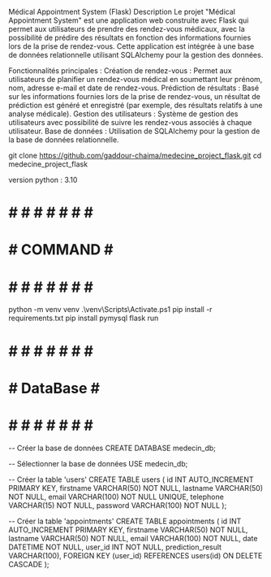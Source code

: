 Médical Appointment System (Flask)
Description
Le projet "Médical Appointment System" est une application web construite avec Flask qui permet aux utilisateurs de prendre des rendez-vous médicaux, avec la possibilité de prédire des résultats en fonction des informations fournies lors de la prise de rendez-vous. Cette application est intégrée à une base de données relationnelle utilisant SQLAlchemy pour la gestion des données.

Fonctionnalités principales :
Création de rendez-vous : Permet aux utilisateurs de planifier un rendez-vous médical en soumettant leur prénom, nom, adresse e-mail et date de rendez-vous.
Prédiction de résultats : Basé sur les informations fournies lors de la prise de rendez-vous, un résultat de prédiction est généré et enregistré (par exemple, des résultats relatifs à une analyse médicale).
Gestion des utilisateurs : Système de gestion des utilisateurs avec possibilité de suivre les rendez-vous associés à chaque utilisateur.
Base de données : Utilisation de SQLAlchemy pour la gestion de la base de données relationnelle.

git clone https://github.com/gaddour-chaima/medecine_project_flask.git
cd medecine_project_flask

version python : 3.10

# # # # # # # # #
# #  COMMAND  # #
# # # # # # # # #

python -m venv venv
.\venv\Scripts\Activate.ps1
pip install -r requirements.txt
pip install pymysql
flask run


# # # # # # # # #
# #  DataBase # #
# # # # # # # # #

-- Créer la base de données
CREATE DATABASE medecin_db;

-- Sélectionner la base de données
USE medecin_db;

-- Créer la table 'users'
CREATE TABLE users (
    id INT AUTO_INCREMENT PRIMARY KEY,
    firstname VARCHAR(50) NOT NULL,
    lastname VARCHAR(50) NOT NULL,
    email VARCHAR(100) NOT NULL UNIQUE,
    telephone VARCHAR(15) NOT NULL,
    password VARCHAR(100) NOT NULL
);

-- Créer la table 'appointments'
CREATE TABLE appointments (
    id INT AUTO_INCREMENT PRIMARY KEY,
    firstname VARCHAR(50) NOT NULL,
    lastname VARCHAR(50) NOT NULL,
    email VARCHAR(100) NOT NULL,
    date DATETIME NOT NULL,
    user_id INT NOT NULL,
    prediction_result VARCHAR(100),
    FOREIGN KEY (user_id) REFERENCES users(id) ON DELETE CASCADE
);
